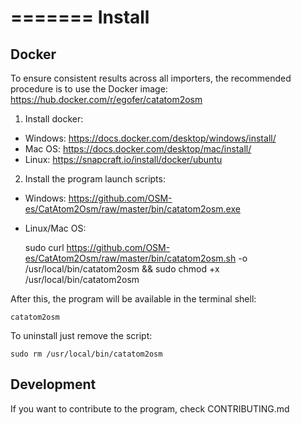 =======
Install
=======

Docker
------

To ensure consistent results across all importers, the recommended procedure is to use the Docker image:
https://hub.docker.com/r/egofer/catatom2osm

1. Install docker:

* Windows: https://docs.docker.com/desktop/windows/install/
* Mac OS:  https://docs.docker.com/desktop/mac/install/
* Linux:   https://snapcraft.io/install/docker/ubuntu

2. Install the program launch scripts:

* Windows: https://github.com/OSM-es/CatAtom2Osm/raw/master/bin/catatom2osm.exe
* Linux/Mac OS:


    sudo curl https://github.com/OSM-es/CatAtom2Osm/raw/master/bin/catatom2osm.sh -o /usr/local/bin/catatom2osm && sudo chmod +x /usr/local/bin/catatom2osm

After this, the program will be available in the terminal shell:

    catatom2osm

To uninstall just remove the script:

    sudo rm /usr/local/bin/catatom2osm 

Development
-----------

If you want to contribute to the program, check CONTRIBUTING.md
